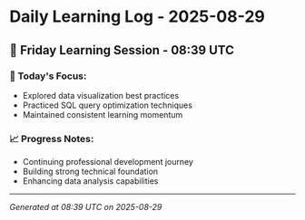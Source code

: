 # Daily Learning Log - 2025-08-29

## 📅 Friday Learning Session - 08:39 UTC

### 🎯 Today's Focus:
- Explored data visualization best practices
- Practiced SQL query optimization techniques
- Maintained consistent learning momentum

### 📈 Progress Notes:
- Continuing professional development journey
- Building strong technical foundation
- Enhancing data analysis capabilities

---
*Generated at 08:39 UTC on 2025-08-29*
